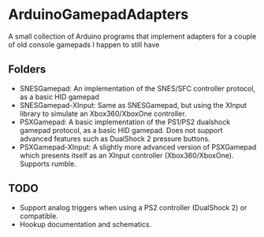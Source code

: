 # ArduinoGamepadAdapters
A small collection of Arduino programs that implement adapters for a couple of old console gamepads I happen to still have

## Folders

* SNESGamepad: An implementation of the SNES/SFC controller protocol, as a basic HID gamepad
* SNESGamepad-XInput: Same as SNESGamepad, but using the XInput library to simulate an Xbox360/XboxOne controller.
* PSXGamepad: A basic implementation of the PS1/PS2 dualshock gamepad protocol, as a basic HID gamepad. Does not support advanced features such as DualShock 2 pressure buttons.
* PSXGamepad-XInput: A slightly more advanced version of PSXGamepad which presents itself as an XInput controller (Xbox360/XboxOne). Supports rumble.

## TODO
* Support analog triggers when using a PS2 controller (DualShock 2) or compatible.
* Hookup documentation and schematics.